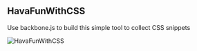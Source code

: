 ## HavaFunWithCSS

Use backbone.js to build this simple tool to collect CSS snippets



![HavaFunWithCSS](https://cloud.githubusercontent.com/assets/5880320/16490903/235fd662-3f0e-11e6-9a4f-1e42bf90c44c.png)